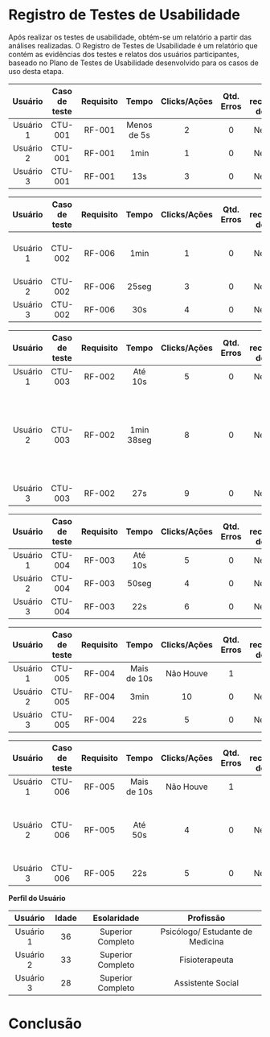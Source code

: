 # Registro de Testes de Usabilidade

Após realizar os testes de usabilidade, obtém-se um relatório a partir das análises realizadas. O Registro de Testes de Usabilidade é um relatório que contém as evidências dos testes e relatos dos usuários participantes, baseado no Plano de Testes de Usabilidade desenvolvido para os casos de uso desta etapa.


| **Usuário** | **Caso de teste** | **Requisito** | **Tempo** | **Clicks/Ações** | **Qtd. Erros** | **Se recuperou do erro** | **Dificuldade** | **Satisfação** |
| :---: | :---: | :---: | :---: | :---: | :---: | :---: | :---: | :---: |
| Usuário 1 | CTU-001	| RF-001 	| Menos de 5s | 2  | 0 | Nenhum | Fácil | 5 |
| Usuário 2 | CTU-001 | RF-001	| 1min | 1  | 0 | Nenhum | Fácil | 5 |
| Usuário 3	| CTU-001 | RF-001 	| 13s | 3  | 0 | Nenhum | Fácil | 5 |

| **Usuário** | **Caso de teste** | **Requisito** | **Tempo** | **Clicks/Ações** | **Qtd. Erros** | **Se recuperou do erro** | **Dificuldade** | **Satisfação** |
| :---: | :---: | :---: | :---: | :---: | :---: | :---: | :---: | :---: |
| Usuário 1	| CTU-002	| RF-006 	| 1min | 1  | 0 | Nenhum | Não apareceu máscara no CPF | 5 |
| Usuário 2 | CTU-002	| RF-006 	| 25seg | 3  | 0 | Nenhum | Nenhum | 5 |
| Usuário 3	| CTU-002	| RF-006 	| 30s | 4  | 0 | Nenhum | Fácil | 4 |

| **Usuário** | **Caso de teste** | **Requisito** | **Tempo** | **Clicks/Ações** | **Qtd. Erros** | **Se recuperou do erro** | **Dificuldade** | **Satisfação** |
| :---: | :---: | :---: | :---: | :---: | :---: | :---: | :---: | :---: |
| Usuário 1	| CTU-003	| RF-002	| Até 10s | 5  | 0 | Nenhum | Fácil | 5 |
| Usuário 2 | CTU-003	| RF-002 	| 1min 38seg | 8  | 0 | Nenhum | Sem mensagem de confirmação da alteração, possível confusão no usuário | 4 |
| Usuário 3	| CTU-003	| RF-002	| 27s | 9  | 0 | Nenhum | Fácil | 4 |

| **Usuário** | **Caso de teste** | **Requisito** | **Tempo** | **Clicks/Ações** | **Qtd. Erros** | **Se recuperou do erro** | **Dificuldade** | **Satisfação** |
| :---: | :---: | :---: | :---: | :---: | :---: | :---: | :---: | :---: |
| Usuário 1	| CTU-004	| RF-003	| Até 10s | 5 | 0 | Nenhum | Fácil | 5 |
| Usuário 2 | CTU-004	| RF-003	| 50seg | 4  | 0 | Nenhum |  | 5 |
| Usuário 3	| CTU-004	| RF-003	| 22s | 6  | 0 | Nenhum | Fácil | 4 |

| **Usuário** | **Caso de teste** | **Requisito** | **Tempo** | **Clicks/Ações** | **Qtd. Erros** | **Se recuperou do erro** | **Dificuldade** | **Satisfação** |
| :---: | :---: | :---: | :---: | :---: | :---: | :---: | :---: | :---: |
| Usuário 1	| CTU-005	| RF-004	| Mais de 10s | Não Houve | 1 | Não | Não avaliado | 0 |
| Usuário 2 | CTU-005	| RF-004 	| 3min | 10  | 0 | Nenhum | Fácil | 5 |
| Usuário 3	| CTU-005	| RF-004 | 22s | 5  | 0 | Nenhum | Fácil | 4 |

| **Usuário** | **Caso de teste** | **Requisito** | **Tempo** | **Clicks/Ações** | **Qtd. Erros** | **Se recuperou do erro** | **Dificuldade** | **Satisfação** |
| :---: | :---: | :---: | :---: | :---: | :---: | :---: | :---: | :---: |
| Usuário 1	| CTU-006	| RF-005	| Mais de 10s | Não Houve | 1 | Não | Não avaliado | 0 |
| Usuário 2 | CTU-006	| RF-005 	| Até 50s | 4  | 0 | Nenhum | Poderia aparecer a mensagem de alteração da senha | 5 |
| Usuário 3	| CTU-006	| RF-005 | 22s | 5  | 0 | Nenhum | Fácil | 4 |

**Perfil do Usuário**

| **Usuário** 	| **Idade** 	| **Esolaridade** | **Profissão** |   
| :---: | :---:	| :---: | :---: |
| Usuário 1	| 36 	| Superior Completo | Psicólogo/ Estudante de Medicina | 
| Usuário 2 | 33 	| Superior Completo | Fisioterapeuta  | 
| Usuário 3	| 28	| Superior Completo | Assistente Social  |

# Conclusão </hr>



